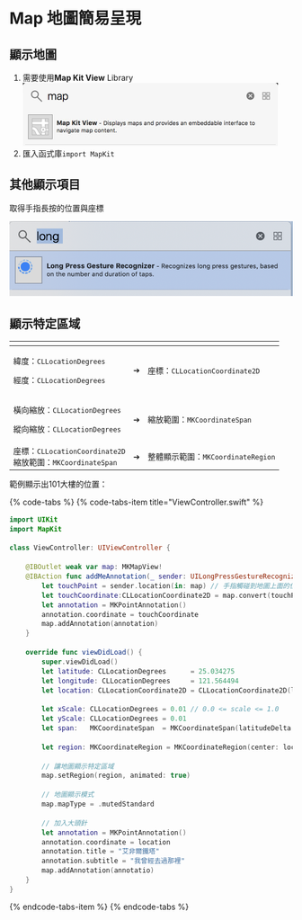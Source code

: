 # Map 地圖簡易呈現

## 顯示地圖

1. 需要使用**Map Kit View** Library![](../.gitbook/assets/map.png)
2. 匯入函式庫`import MapKit` 

## 其他顯示項目

取得手指長按的位置與座標

![](../.gitbook/assets/ying-mu-kuai-zhao-20190327-xia-wu-7.54.56.png)

## 顯示特定區域

<table>
  <thead>
    <tr>
      <th style="text-align:left"></th>
      <th style="text-align:center"></th>
      <th style="text-align:left"></th>
    </tr>
  </thead>
  <tbody>
    <tr>
      <td style="text-align:left">
        <p>&#x7DEF;&#x5EA6;&#xFF1A;<code>CLLocationDegrees</code>
        </p>
        <p>&#x7D93;&#x5EA6;&#xFF1A;<code>CLLocationDegrees</code>
        </p>
      </td>
      <td style="text-align:center">
        <p></p>
        <p>&#x2794;</p>
        <p></p>
      </td>
      <td style="text-align:left">&#x5EA7;&#x6A19;&#xFF1A;<code>CLLocationCoordinate2D</code>
      </td>
    </tr>
    <tr>
      <td style="text-align:left">
        <p>&#x6A6B;&#x5411;&#x7E2E;&#x653E;&#xFF1A;<code>CLLocationDegrees</code>
        </p>
        <p>&#x7E31;&#x5411;&#x7E2E;&#x653E;&#xFF1A;<code>CLLocationDegrees</code>
        </p>
      </td>
      <td style="text-align:center">&#x2794;</td>
      <td style="text-align:left">&#x7E2E;&#x653E;&#x7BC4;&#x570D;&#xFF1A;<code>MKCoordinateSpan</code>
      </td>
    </tr>
    <tr>
      <td style="text-align:left">&#x5EA7;&#x6A19;&#xFF1A;<code>CLLocationCoordinate2D</code>
        <br />&#x7E2E;&#x653E;&#x7BC4;&#x570D;&#xFF1A;<code>MKCoordinateSpan</code>
      </td>
      <td style="text-align:center">&#x2794;</td>
      <td style="text-align:left">&#x6574;&#x9AD4;&#x986F;&#x793A;&#x7BC4;&#x570D;&#xFF1A;<code>MKCoordinateRegion</code>
      </td>
    </tr>
  </tbody>
</table>範例顯示出101大樓的位置：

{% code-tabs %}
{% code-tabs-item title="ViewController.swift" %}
```swift
import UIKit
import MapKit

class ViewController: UIViewController {

    @IBOutlet weak var map: MKMapView!
    @IBAction func addMeAnnotation(_ sender: UILongPressGestureRecognizer) {
        let touchPoint = sender.location(in: map) // 手指觸碰到地圖上面的位置
        let touchCoordinate:CLLocationCoordinate2D = map.convert(touchPoint, toCoordinateFrom: map) // 將觸碰的點轉換成地圖上的座標
        let annotation = MKPointAnnotation()
        annotation.coordinate = touchCoordinate
        map.addAnnotation(annotation)
    }
    
    override func viewDidLoad() {
        super.viewDidLoad()
        let latitude: CLLocationDegrees      = 25.034275
        let longitude: CLLocationDegrees     = 121.564494
        let location: CLLocationCoordinate2D = CLLocationCoordinate2D(latitude: latitude, longitude: longitude)
        
        let xScale: CLLocationDegrees = 0.01 // 0.0 <= scale <= 1.0
        let yScale:	CLLocationDegrees = 0.01
        let span:	MKCoordinateSpan  = MKCoordinateSpan(latitudeDelta: yScale, longitudeDelta: xScale)
        
        let region:	MKCoordinateRegion = MKCoordinateRegion(center: location, span: span)
        
        // 讓地圖顯示特定區域 
        map.setRegion(region, animated: true)
        
        // 地圖顯示模式
        map.mapType = .mutedStandard
        
        // 加入大頭針
        let annotation = MKPointAnnotation()
        annotation.coordinate = location
        annotation.title = "艾非爾鐵塔"
        annotation.subtitle = "我曾經去過那裡"
        map.addAnnotation(annotatio)
    }
}
```
{% endcode-tabs-item %}
{% endcode-tabs %}

